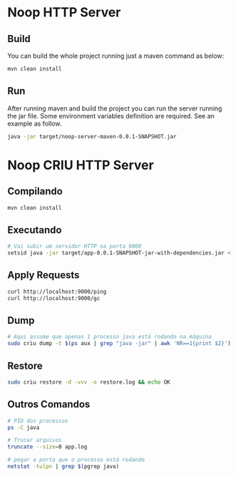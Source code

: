 # Noop HTTP Server

## Build
You can build the whole project running just a maven command as below:

```bash
mvn clean install
```

## Run
After running maven and build the project you can run the server running the jar file. Some environment variables definition are required.  See an example as follow.

```bash
java -jar target/noop-server-maven-0.0.1-SNAPSHOT.jar
```

# Noop CRIU HTTP Server

## Compilando
```sh
mvn clean install
```

## Executando
```sh
# Vai subir um servidor HTTP na porta 9000
setsid java -jar target/app-0.0.1-SNAPSHOT-jar-with-dependencies.jar < /dev/null &> app.log &
```

## Apply Requests
```sh
curl http://localhost:9000/ping
curl http://localhost:9000/gc
```

## Dump
```sh
# Aqui assume que apenas 1 processo java está rodando na máquina
sudo criu dump -t $(ps aux | grep "java -jar" | awk 'NR==1{print $2}') -vvv -o dump.log && echo OK
```

## Restore
```sh
sudo criu restore -d -vvv -o restore.log && echo OK
```

## Outros Comandos


```sh
# PID dos processos
ps -C java 

# Trucar arquivos
truncate --size=0 app.log

# pegar a porta que o processo está rodando
netstat -tulpn | grep $(pgrep java)
```
